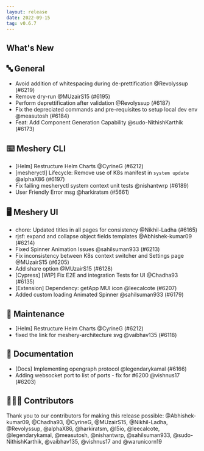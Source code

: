 ```yaml
---
layout: release
date: 2022-09-15
tag: v0.6.7
---
```


## What's New
## 🔤 General
- Avoid addition of whitespacing during de-prettification @Revolyssup (#6219)
- Remove dry-run @MUzairS15 (#6195)
- Perform deprettification after validation @Revolyssup (#6187)
- Fix the depreciated commands and pre-requisites to setup local dev env @measutosh (#6184)
- Feat: Add Component Generation Capability @sudo-NithishKarthik (#6173)

## ⌨️ Meshery CLI

- [Helm] Restructure Helm Charts @CyrineG (#6212)
- [mesheryctl] Lifecycle: Remove use of K8s manifest in `system update`  @alphaX86 (#6197)
- Fix failing mesheryctl system context unit tests @nishantwrp (#6189)
- User Friendly Error msg  @harkiratsm (#5661)

## 🖥 Meshery UI

- chore: Updated titles in all pages for consistency @Nikhil-Ladha (#6165)
- rjsf: expand and collapse object fields templates @Abhishek-kumar09 (#6214)
- Fixed Spinner Animation Issues @sahilsuman933 (#6213)
- Fix inconsistency between K8s context switcher and Settings page @MUzairS15 (#6205)
- Add share option @MUzairS15 (#6128)
- [Cypress] [WIP] Fix E2E and integration Tests for UI @Chadha93 (#6135)
- [Extension] Dependency: getApp MUI icon @leecalcote (#6207)
- Added custom loading Animated Spinner  @sahilsuman933 (#6179)

## 🧰 Maintenance

- [Helm] Restructure Helm Charts @CyrineG (#6212)
- fixed the link for meshery-architecture svg @vaibhav135 (#6118)

## 📖 Documentation

- [Docs] Implementing opengraph protocol  @legendarykamal (#6166)
- Adding websocket port to list of ports - fix for #6200 @vishnus17 (#6203)

## 👨🏽‍💻 Contributors

Thank you to our contributors for making this release possible:
@Abhishek-kumar09, @Chadha93, @CyrineG, @MUzairS15, @Nikhil-Ladha, @Revolyssup, @alphaX86, @harkiratsm, @l5io, @leecalcote, @legendarykamal, @measutosh, @nishantwrp, @sahilsuman933, @sudo-NithishKarthik, @vaibhav135, @vishnus17 and @warunicorn19
